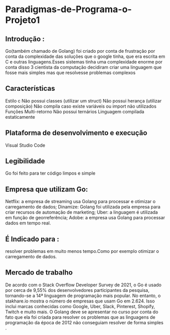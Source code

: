 # Paradigmas-de-Programa-o-Projeto1

## Introdução :

Go(também chamado de Golang) foi criado por conta de frustração por conta da complexidade das soluções que o google tinha, que era escrita em C e outras linguagens.Esses sistemas tinha uma complexidade enorme por conta disso 3 cientista  da computação decidiram criar uma linguagem que fosse mais simples mas que resolvesse problemas complexos 

## Características

Estilo c 
Não possui classes (utilizar um struct)
Não possui herança (utilizar composição)
Não compila caso existe variáveis ou import não utilizados 
Funções Multi-retorno
Não possui ternários 
Linguagem compilada estaticamente


## Plataforma de desenvolvimento e execução 

Visual Studio Code 

## Legibilidade 

Go foi feito para ter código limpos e simple

## Empresa que utilizam Go:

Netflix: a empresa de streaming usa Golang para processar e otimizar o carregamento de dados;
Dinamize: Golang foi utilizada pela empresa para criar recursos de automação de marketing;
Uber: a linguagem é utilizada em função de georreferência;
Adobe: a empresa usa Golang para processar dados em tempo real.

## É Indicado para : 

resolver problemas em muito menos tempo.Como por exemplo otimizar o carregamento de dados.

## Mercado de trabalho

De acordo com o Stack Overflow Developer Survey de 2021, o Go é usado por cerca de 9,55% dos desenvolvedores participantes da pesquisa, tornando-se a 14ª linguagem de programação mais popular.
No entanto, o stakhare.io mostra o número de empresas que usam Go em 2.624. Isso inclui marcas conhecidas como Google, Uber, Slack, Pinterest, Shopify, Twitch e muito mais.
O Golang deve se apresentar no curso por conta do fato que ela foi criada para resolver os problemas que  as linguagens de programação da época de 2012 não conseguiam resolver de forma simples .
